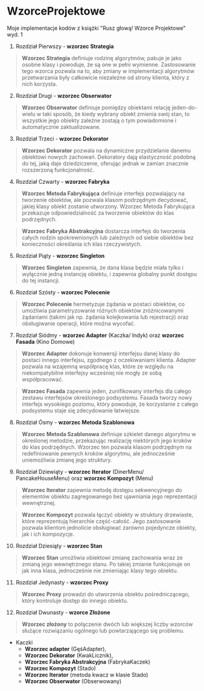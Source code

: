 # WzorceProjektowe
Moje implementacje kodów z książki "Rusz głową! Wzorce Projektowe" wyd. 1
1) Rozdział Pierwszy - **wzorzec Strategia**
>**Wzorzec Strategia** definiuje rodzinę algorytmów, pakuje je jako osobne klasy i powoduje, że są one w pełni wymienne. Zastosowanie tego wzorca pozwala na to, aby zmiany w implementacji algorytmów przetwarzania były całkowicie niezależne od strony klienta, który z nich korzysta.
2) Rozdział Drugi - **wzorzec Obserwator**
>**Wzorzec Obserwator** definiuje pomiędzy obiektami relację jeden-do-wielu w taki sposób, że kiedy wybrany obiekt zmienia swój stan, to wszystkie jego obiekty zależne zostają o tym powiadomione i automatycznie zaktualizowane.
3) Rozdział Trzeci - **wzorzec Dekorator**
>**Wzorzec Dekorator** pozwala na dynamiczne przydzielanie danemu obiektowi nowych zachowań. Dekoratory dają elastyczność podobną do tej, jaką daje dziedziczenie, oferując jednak w zamian znacznie rozszerzoną funkcjonalność.
4) Rozdział Czwarty - **wzorzec Fabryka**
>**Wzorzec Metoda Fabrykująca** definiuje interfejs pozwalający na tworzenie obiektów, ale pozwala klasom podrzędnym decydować, jakiej klasy obiekt zostanie utworzony. Wzorzec Metoda Fabrykująca przekazuje odpowiedzialność za tworzenie obiektów do klas podrzędnych.

>**Wzorzec Fabryka Abstrakcyjna** dostarcza interfejs do tworzenia całych rodzin spokrewnionych lub zależnych od siebie obiektów bez konieczności określania ich klas rzeczywistych.
5) Rozdział Piąty - **wzorzec Singleton**
>**Wzorzec Singleton** zapewnia, że dana klasa będzie miała tylko i wyłącznie jedną instancję obiektu, i zapewnia globalny punkt dostępu do tej instancji.
6) Rozdział Szósty - **wzorzec Polecenie**
>**Wzorzec Polecenie** hermetyzuje żądania w postaci obiektów, co umożliwia parametryzowanie różnych obiektów zróżnicowanymi żądaniami (takimi jak np. żądania kolejkowania lub rejestracji) oraz obsługiwanie operacji, które można wycofać.
7) Rozdział Siódmy - **wzorzec Adapter** (Kaczka/ Indyk) oraz **wzorzec Fasada** (Kino Domowe)
>**Wzorzec Adapter** dokonuje konwersji interfejsu danej klasy do postaci innego interfejsu, zgodnego z oczekiwaniami klienta. Adapter pozwala na wzajemną współpracę klas, które ze względu na niekompatybilne interfejsy wcześniej nie mogły ze sobą współpracować.

>**Wzorzec Fasada** zapewnia jeden, zunifikowany interfejs dla całego zestawu interfejsów określonego podsystemu. Fasada tworzy nowy interfejs wysokiego poziomu, który powoduje, że korzystanie z całego podsystemu staje się zdecydowanie łatwiejsze.
8) Rozdział Ósmy - **wzorzec Metoda Szablonowa**
>**Wzorzec Metoda Szablonowa** definiuje szkielet danego algorytmu w określonej metodzie, przekazując realizację niektórych jego kroków do klas podrzędnych. Wzorzec ten pozwala klasom podrzędnym na redefiniowanie pewnych kroków algorytmu, ale jednocześnie uniemożliwia zmianę jego struktury.
9) Rozdział Dziewiąty - **wzorzec Iterator** (DinerMenu/ PancakeHouseMenu) oraz **wzorzec Kompozyt** (Menu)
>**Wzorzec Iterator** zapewnia metodę dostępu sekwencyjnego do elementów obiektu zagregowanego bez ujawniania jego reprezentacji wewnętrznej.

>**Wzorzec Kompozyt** pozwala łączyć obiekty w struktury drzewiaste, które reprezentują hierarchie część-całość. Jego zastosowanie pozwala klientom jednolicie obsługiwać zarówno pojedyncze obiekty, jak i ich kompozycje.
10) Rozdział Dziesiąty - **wzorzec Stan**
>**Wzorzec Stan** umożliwia obiektowi zmianę zachowania wraz ze zmianą jego wewnętrznego stanu. Po takiej zmianie funkcjonuje on jak inna klasa, jednocześnie nie zmieniając klasy tego obiektu.
11) Rozdział Jedynasty - **wzorzec Proxy**
>**Wzorzec Proxy** prowadzi do utworzenia obiektu pośredniczącego, który kontroluje dostęp do innego obiektu.
12) Rozdział Dwunasty - **wzorce Złożone**
>**Wzorzec złożony** to połączenie dwóch lub większej liczby wzorców służące rozwiązaniu ogólnego lub powtarzającego się problemu.
- Kaczki
  - **Wzorzec adapter** (GęśAdapter),
  - **Wzorzec Dekorator** (KwakLicznik),
  - **Wzorzec Fabryka Abstrakcyjna** (FabrykaKaczek)
  - **Wzorzec Kompozyt** (Stado)
  - **Wzorzec Iterator** (metoda kwacz w klasie Stado)
  - **Wzorzec Obserwator** (Obserwowany)